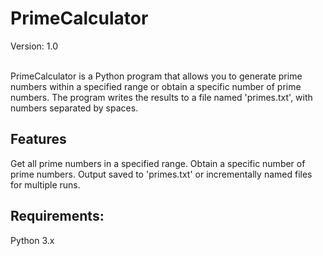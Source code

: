 <h1>PrimeCalculator</h1>
Version: 1.0 </br></br>

PrimeCalculator is a Python program that allows you to generate prime numbers within a specified range or obtain a specific number of prime numbers. The program writes the results to a     file named 'primes.txt', with numbers separated by spaces.

<h2>Features</h2>
  Get all prime numbers in a specified range.
  Obtain a specific number of prime numbers.
  Output saved to 'primes.txt' or incrementally named files for multiple runs.

<h2>Requirements:</h2>
  Python 3.x

